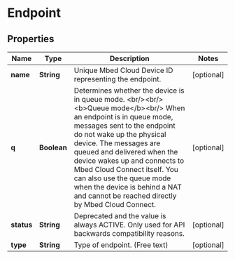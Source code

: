 
# Endpoint

## Properties
Name | Type | Description | Notes
------------ | ------------- | ------------- | -------------
**name** | **String** | Unique Mbed Cloud Device ID representing the endpoint. |  [optional]
**q** | **Boolean** | Determines whether the device is in queue mode.  &lt;br/&gt;&lt;br/&gt;&lt;b&gt;Queue mode&lt;/b&gt;&lt;br/&gt; When an endpoint is in queue mode, messages sent to the endpoint do not wake up the physical device. The messages are queued  and delivered when the device wakes up and connects to Mbed Cloud Connect itself. You can also use the queue mode when  the device is behind a NAT and cannot be reached directly by Mbed Cloud Connect.  |  [optional]
**status** | **String** | Deprecated and the value is always ACTIVE. Only used for API backwards compatibility reasons. |  [optional]
**type** | **String** | Type of endpoint. (Free text) |  [optional]



